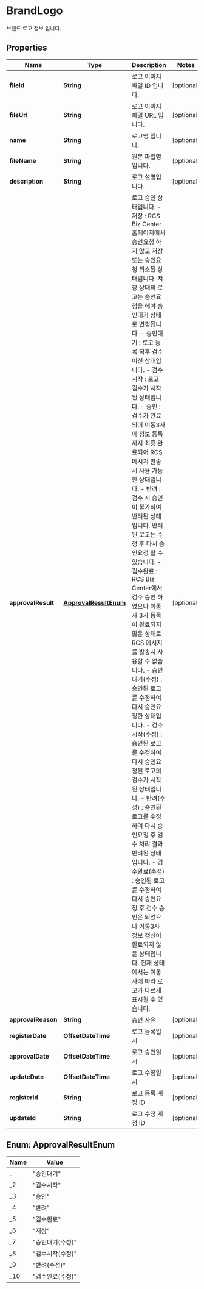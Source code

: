 

# BrandLogo

브랜드 로고 정보 입니다. 

## Properties

| Name | Type | Description | Notes |
|------------ | ------------- | ------------- | -------------|
|**fileId** | **String** | 로고 이미지 파일 ID 입니다. |  [optional] |
|**fileUrl** | **String** | 로고 이미지 파일 URL 입니다. |  [optional] |
|**name** | **String** | 로고명 입니다. |  [optional] |
|**fileName** | **String** | 원본 파일명 입니다. |  [optional] |
|**description** | **String** | 로고 설명입니다. |  [optional] |
|**approvalResult** | [**ApprovalResultEnum**](#ApprovalResultEnum) | 로고 승인 상태입니다.   - 저장 : RCS Biz Center 홈페이지에서 승인요청 하지 않고 저장 또는 승인요청 취소된 상태입니다. 저장 상태의 로고는 승인요청을 해야 승인대기 상태로 변경됩니다. - 승인대기 : 로고 등록 직후 검수 이전 상태입니다. - 검수시작 : 로고 검수가 시작된 상태입니다. - 승인 : 검수가 완료되어 이통3사에 정보 등록까지 최종 완료되어 RCS 메시지 발송시 사용 가능한 상태입니다. - 반려 : 검수 시 승인이 불가하여 반려된 상태입니다. 반려된 로고는 수정 후 다시 승인요청 할 수 있습니다. - 검수완료 : RCS Biz Center에서 검수 승인 하였으나 이통사 3사 등록이 완료되지 않은 상태로 RCS 메시지를 발송시 사용할 수 없습니다. - 승인대기(수정) : 승인된 로고를 수정하여 다시 승인요청한  상태입니다.    - 검수시작(수정) : 승인된 로고를 수정하여 다시 승인요청된 로고의 검수가 시작된 상태입니다. - 반려(수정) : 승인된 로고를 수정하여 다시 승인요청 후 검수 처리 결과 반려된 상태입니다. - 검수완료(수정) : 승인된 로고를 수정하여 다시 승인요청 후  검수 승인은 되었으나 이통3사 정보 갱신이 완료되지 않은 상태입니다.   현재 상태에서는 이통사에 따라 로고가 다르게 표시될 수 있습니다.  |  [optional] |
|**approvalReason** | **String** | 승인 사유 |  [optional] |
|**registerDate** | **OffsetDateTime** | 로고 등록일시 |  [optional] |
|**approvalDate** | **OffsetDateTime** | 로고 승인일시 |  [optional] |
|**updateDate** | **OffsetDateTime** | 로고 수정일시 |  [optional] |
|**registerId** | **String** | 로고 등록 계정 ID |  [optional] |
|**updateId** | **String** | 로고 수정 계정 ID |  [optional] |



## Enum: ApprovalResultEnum

| Name | Value |
|---- | -----|
| _ | &quot;승인대기&quot; |
| _2 | &quot;검수시작&quot; |
| _3 | &quot;승인&quot; |
| _4 | &quot;반려&quot; |
| _5 | &quot;검수완료&quot; |
| _6 | &quot;저장&quot; |
| _7 | &quot;승인대기(수정)&quot; |
| _8 | &quot;검수시작(수정)&quot; |
| _9 | &quot;반려(수정)&quot; |
| _10 | &quot;검수완료(수정)&quot; |



